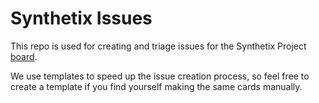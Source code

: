 # Synthetix Issues

This repo is used for creating and triage issues for the Synthetix Project [board](https://github.com/orgs/Synthetixio/projects/5). 

We use templates to speed up the issue creation process, so feel free to create a template if you find yourself making the same cards manually.
